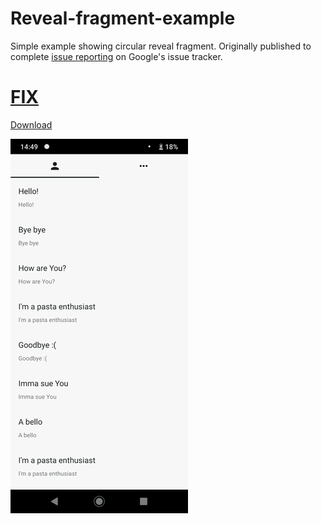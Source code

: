 # Reveal-fragment-example

Simple example showing circular reveal fragment. Originally published to complete [issue reporting](https://issuetracker.google.com/issues/146012760) on Google's issue tracker.

# [FIX](https://issuetracker.google.com/issues/146012760#comment7)

[Download](https://github.com/enricocid/Reveal-fragment-example/releases/tag/v1.0.0)

![Screenshots](https://raw.githubusercontent.com/enricocid/Reveal-fragment-example/master/screen.gif)
